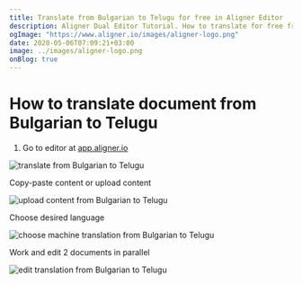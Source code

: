 ```yaml
---
title: Translate from Bulgarian to Telugu for free in Aligner Editor
description: Aligner Dual Editor Tutorial. How to translate for free from Bulgarian to Telugu. Aligner is multilingual document management platform. 
ogImage: "https://www.aligner.io/images/aligner-logo.png"
date: 2020-05-06T07:09:21+03:00
image: ../images/aligner-logo.png
onBlog: true
---
```


# How to translate document from Bulgarian to Telugu

1. Go to editor at [app.aligner.io](https://app.aligner.io "Aligner App web page")

![translate from Bulgarian to Telugu](../aligner-blank-editor.png "translate from Bulgarian to Telugu")

Copy-paste content or upload content

![upload content from Bulgarian to Telugu](../aligner-uploaded-document.png "upload content from Bulgarian to Telugu")

Choose desired language

![choose machine translation from Bulgarian to Telugu](../aligner-language-dropdown.png "choose machine translation from Bulgarian to Telugu")

Work and edit 2 documents in parallel

![edit translation from Bulgarian to Telugu](../aligner-double-sitded-editor.png "edit translation from Bulgarian to Telugu")

